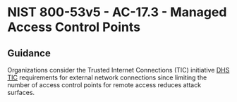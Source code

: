 # NIST 800-53v5 - AC-17.3 - Managed Access Control Points
## Guidance
Organizations consider the Trusted Internet Connections (TIC) initiative [DHS TIC](#4f42ee6e-86cc-403b-a51f-76c2b4f81b54) requirements for external network connections since limiting the number of access control points for remote access reduces attack surfaces.